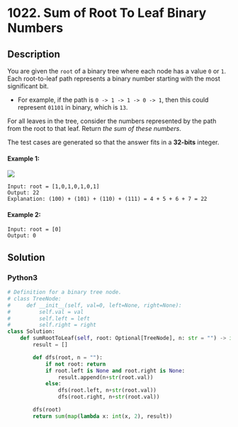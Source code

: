 # 1022. Sum of Root To Leaf Binary Numbers


## Description
You are given the `root` of a binary tree where each node has a value `0` or `1`. Each root-to-leaf path represents a binary number starting with the most significant bit.

-   For example, if the path is `0 -> 1 -> 1 -> 0 -> 1`, then this could represent `01101` in binary, which is `13`.

For all leaves in the tree, consider the numbers represented by the path from the root to that leaf. Return *the sum of these numbers*.

The test cases are generated so that the answer fits in a **32-bits** integer.

#### Example 1:
![](https://assets.leetcode.com/uploads/2019/04/04/sum-of-root-to-leaf-binary-numbers.png)
```
Input: root = [1,0,1,0,1,0,1]
Output: 22
Explanation: (100) + (101) + (110) + (111) = 4 + 5 + 6 + 7 = 22
```

#### Example 2:
```
Input: root = [0]
Output: 0
```


## Solution

### Python3
```python
# Definition for a binary tree node.
# class TreeNode:
#     def __init__(self, val=0, left=None, right=None):
#         self.val = val
#         self.left = left
#         self.right = right
class Solution:
    def sumRootToLeaf(self, root: Optional[TreeNode], n: str = "") -> int:
        result = []

        def dfs(root, n = ""):
            if not root: return
            if root.left is None and root.right is None:
                result.append(n+str(root.val))
            else:
                dfs(root.left, n+str(root.val))
                dfs(root.right, n+str(root.val))

        dfs(root)
        return sum(map(lambda x: int(x, 2), result))
```

